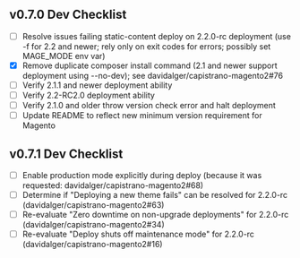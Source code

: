 ## v0.7.0 Dev Checklist

- [ ] Resolve issues failing static-content deploy on 2.2.0-rc deployment (use -f for 2.2 and newer; rely only on exit codes for errors; possibly set MAGE_MODE env var)
- [x] Remove duplicate composer install command (2.1 and newer support deployment using --no-dev); see davidalger/capistrano-magento2#76
- [ ] Verify 2.1.1 and newer deployment ability
- [ ] Verify 2.2-RC2.0 deployment ability
- [ ] Verify 2.1.0 and older throw version check error and halt deployment
- [ ] Update README to reflect new minimum version requirement for Magento

## v0.7.1 Dev Checklist
- [ ] Enable production mode explicitly during deploy (because it was requested: davidalger/capistrano-magento2#68)
- [ ] Determine if "Deploying a new theme fails" can be resolved for 2.2.0-rc (davidalger/capistrano-magento2#63)
- [ ] Re-evaluate "Zero downtime on non-upgrade deployments" for 2.2.0-rc (davidalger/capistrano-magento2#34)
- [ ] Re-evaluate "Deploy shuts off maintenance mode" for 2.2.0-rc (davidalger/capistrano-magento2#16)
